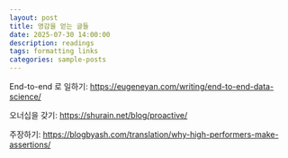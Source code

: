 ```yaml
---
layout: post
title: 영감을 얻는 글들
date: 2025-07-30 14:00:00
description: readings
tags: formatting links
categories: sample-posts
---
```


End-to-end 로 일하기: https://eugeneyan.com/writing/end-to-end-data-science/

오너십을 갖기: https://shurain.net/blog/proactive/

주장하기: https://blogbyash.com/translation/why-high-performers-make-assertions/
